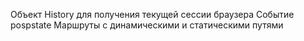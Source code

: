 Объект History для получения текущей сессии браузера
Событие pospstate
Маршруты с динамическими и статическими путями